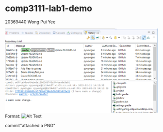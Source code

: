 # comp3111-lab1-demo

20369440
Wong Pui Yee


![GitHub Logo](Capture1.PNG)
Format: ![Alt Text](url)
      

commit"attached a PNG"
